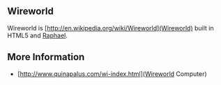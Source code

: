 Wireworld
---------
Wireworld is [http://en.wikipedia.org/wiki/Wireworld](Wireworld) built in HTML5 and [Raphael](http://raphaeljs.com/).

More Information
----------------
* [http://www.quinapalus.com/wi-index.html](Wireworld Computer)